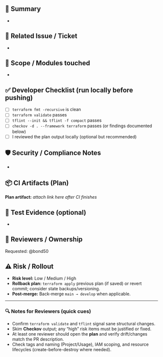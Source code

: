 <!--
###############################################################
# .github/pull_request_template.md
# Purpose:
#  - Standardize PR information & verification steps for Terraform repos.
#  - Reinforce our PR Quality Gate (fmt/validate/tflint/checkov/plan).
#  - Help reviewers find the plan artifact quickly.
###############################################################
-->

## 🎯 Summary
<!-- What does this PR change? Keep it crisp. -->
-

## 🔗 Related Issue / Ticket
<!-- e.g., Closes #123 or JIRA: WEB-123 -->
-

## 🧩 Scope / Modules touched
<!-- High-level areas (root, modules/*, bootstrap, CI) -->
-

## ✅ Developer Checklist (run locally before pushing)
<!-- These mirror the PR Quality Gate to maximize green PRs. -->
- [ ] `terraform fmt -recursive` is clean
- [ ] `terraform validate` passes
- [ ] `tflint --init && tflint -f compact` passes
- [ ] `checkov -d . --framework terraform` passes (or findings documented below)
- [ ] I reviewed the plan output locally (optional but recommended)

## 🛡️ Security / Compliance Notes
<!-- List notable Checkov findings and rationales, if any. -->
-

## 📦 CI Artifacts (Plan)
<!--
After CI runs, attach the artifact link:
  - For PRs: Actions → this workflow run → Artifacts → tfplan-pr-<PR_NUMBER>
-->
**Plan artifact:** _attach link here after CI finishes_

## 🧪 Test Evidence (optional)
<!-- Validation steps, manual tests, screenshots if relevant -->
-

## 👀 Reviewers / Ownership
<!-- CODEOWNERS will be requested automatically; add extra reviewers if needed. -->
Requested: @bond50

## ⚠️ Risk / Rollout
- **Risk level:** Low / Medium / High
- **Rollback plan:** `terraform apply` previous plan (if saved) or revert commit; consider state backups/versioning.
- **Post-merge:** Back-merge `main → develop` when applicable.

---

### 🔍 Notes for Reviewers (quick cues)
- Confirm `terraform validate` and `tflint` signal sane structural changes.
- Skim **Checkov** output; any “high” risk items must be justified or fixed.
- At least one reviewer should open the **plan** and verify drift/changes match the PR description.
- Check tags and naming (Project/Usage), IAM scoping, and resource lifecycles (create-before-destroy where needed).
